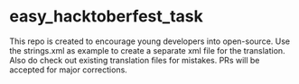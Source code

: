 # easy_hacktoberfest_task
This repo is created to encourage young developers into open-source. Use the strings.xml as example to create a separate xml file for the translation. Also do check out existing translation files for mistakes. PRs will be accepted for major corrections.
